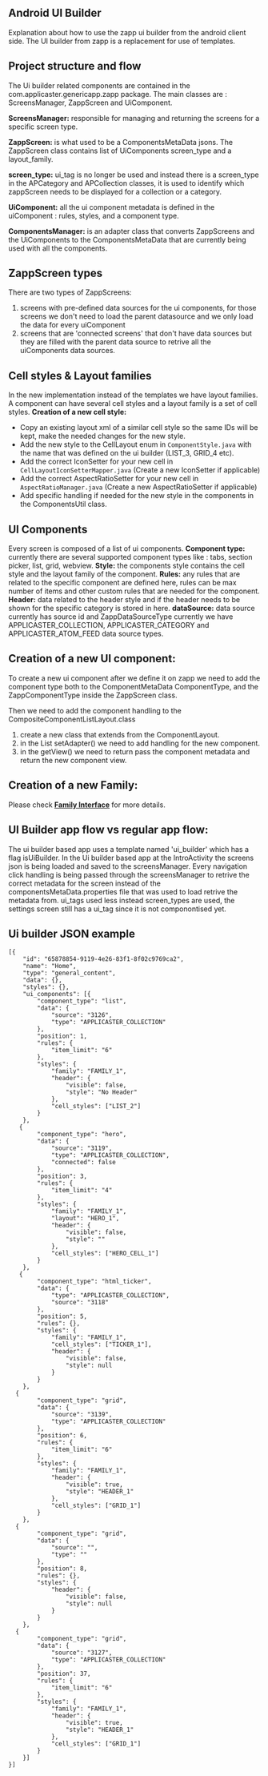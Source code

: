## Android UI Builder

Explanation about how to use the zapp ui builder from the android client side.
The UI builder from zapp is a replacement for use of templates.

## Project structure and flow

The Ui builder related components are contained in the com.applicaster.genericapp.zapp package.
The main classes are : ScreensManager, ZappScreen and UiComponent.

<b>ScreensManager:</b> responsible for managing and returning the screens for a specific screen type.

<b>ZappScreen:</b> is what used to be a ComponentsMetaData jsons. The ZappScreen class contains list of UiComponents screen_type and a layout_family.

<b>screen_type:</b> ui_tag is no longer be used and instead there is a screen_type in the APCategory and APCollection classes, it is used to identify which zappScreen needs to be displayed for a collection or a category.

<b>UiComponent:</b> all the ui component metadata is defined in the uiComponent : rules, styles, and a component type.

<b>ComponentsManager:</b> is an adapter class that converts ZappScreens and the UiComponents to the ComponentsMetaData that are currently being used with all the components.

## ZappScreen types
There are two types of ZappScreens:
1. screens with pre-defined data sources for the ui components, for those screens we don't need to load the parent datasource and we only load the data for every uiComponent
2. screens that are 'connected screens' that don't have data sources but they are filled with the parent data source to retrive all the uiComponents data sources.

## Cell styles & Layout families
In the new implementation instead of the templates we have layout families.
A component can have several cell styles and a layout family is a set of cell styles.
<b>Creation of a new cell style:</b>
- Copy an existing layout xml of a similar cell style so the same IDs will be kept,
make the needed changes for the new style.
- Add the new style to the CellLayout enum in `ComponentStyle.java` with the name that was defined on the ui builder (LIST_3, GRID_4 etc).
- Add the correct IconSetter for your new cell in `CellLayoutIconSetterMapper.java` (Create a new IconSetter if applicable)
- Add the correct AspectRatioSetter for your new cell in `AspectRatioManager.java` (Create a new AspectRatioSetter if applicable)
- Add specific handling if needed for the new style in the components in the ComponentsUtil class.

## UI Components
Every screen is composed of a list of ui components.
<b>Component type:</b> currently there are several supported component types like : tabs, section picker, list, grid, webview.
<b>Style:</b> the components style contains the cell style and the layout family of the component.
<b>Rules:</b> any rules that are related to the specific component are defined here, rules can be max number of items and other custom rules that are needed for the component.
<b>Header:</b> data related to the header style and if the header needs to be shown for the specific category is stored in here.
<b>dataSource:</b> data source currently has source id and ZappDataSourceType currently we have APPLICASTER_COLLECTION, APPLICASTER_CATEGORY and APPLICASTER_ATOM_FEED data source types.
## Creation of a new UI component:
To create a new ui component after we define it on zapp we need to add the component type both to the ComponentMetaData ComponentType, and the ZappComponentType inside the ZappScreen class.

Then we need to add the component handling to the CompositeComponentListLayout.class
1. create a new class that extends from the ComponentLayout.
2. in the List<CompositeRowHolder> setAdapter() we need to add handling for the new component.
3. in the getView() we need to return pass the component metadata and return the new component view.

## Creation of a new Family:
Please check [**Family Interface**](/ui-builder/android/family-interface/family-interface.md) for more details.

## UI Builder app flow vs regular app flow:
The ui builder based app uses a template named 'ui_builder' which has a flag isUiBuilder.
In the Ui builder based app at the IntroActivity the screens json is being loaded and saved to the screensManager.
Every navigation click handling is being passed through the screensManager to retrive the correct metadata for the screen instead of the componentsMetaData.properties file that was used to load retrive the metadata from.
ui_tags used less instead screen_types are used, the settings screen still has a ui_tag since it is not componontised yet.

## Ui builder JSON example
```
[{
    "id": "65878854-9119-4e26-83f1-8f02c9769ca2",
    "name": "Home",
    "type": "general_content",
    "data": {},
    "styles": {},
    "ui_components": [{
        "component_type": "list",
        "data": {
            "source": "3126",
            "type": "APPLICASTER_COLLECTION"
        },
        "position": 1,
        "rules": {
            "item_limit": "6"
        },
        "styles": {
            "family": "FAMILY_1",
            "header": {
                "visible": false,
                "style": "No Header"
            },
            "cell_styles": ["LIST_2"]
        }
    },
   {
        "component_type": "hero",
        "data": {
            "source": "3119",
            "type": "APPLICASTER_COLLECTION",
            "connected": false
        },
        "position": 3,
        "rules": {
            "item_limit": "4"
        },
        "styles": {
            "family": "FAMILY_1",
            "layout": "HERO_1",
            "header": {
                "visible": false,
                "style": ""
            },
            "cell_styles": ["HERO_CELL_1"]
        }
    },
   {
        "component_type": "html_ticker",
        "data": {
            "type": "APPLICASTER_COLLECTION",
            "source": "3118"
        },
        "position": 5,
        "rules": {},
        "styles": {
            "family": "FAMILY_1",
            "cell_styles": ["TICKER_1"],
            "header": {
                "visible": false,
                "style": null
            }
        }
    },
  {
        "component_type": "grid",
        "data": {
            "source": "3139",
            "type": "APPLICASTER_COLLECTION"
        },
        "position": 6,
        "rules": {
            "item_limit": "6"
        },
        "styles": {
            "family": "FAMILY_1",
            "header": {
                "visible": true,
                "style": "HEADER_1"
            },
            "cell_styles": ["GRID_1"]
        }
    },
  {
        "component_type": "grid",
        "data": {
            "source": "",
            "type": ""
        },
        "position": 8,
        "rules": {},
        "styles": {
            "header": {
                "visible": false,
                "style": null
            }
        }
    },
  {
        "component_type": "grid",
        "data": {
            "source": "3127",
            "type": "APPLICASTER_COLLECTION"
        },
        "position": 37,
        "rules": {
            "item_limit": "6"
        },
        "styles": {
            "family": "FAMILY_1",
            "header": {
                "visible": true,
                "style": "HEADER_1"
            },
            "cell_styles": ["GRID_1"]
        }
    }]
}]
```
